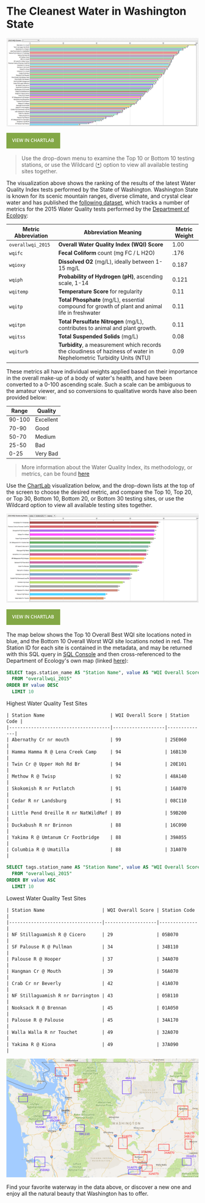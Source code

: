 # The Cleanest Water in Washington State

![](./images/WQI_1.0.png)

[![View in ChartLab](./images/button.png)](https://apps.axibase.com/chartlab/89c8183d/2/#fullscreen)

> Use the drop-down menu to examine the Top 10 or Bottom 10 testing stations, or use the Wildcard ([`*`](https://axibase.com/products/axibase-time-series-database/visualization/widgets/configuring-the-widgets/))
option to view all available testing sites together.

The visualization above shows the ranking of the results of the latest Water Quality Index tests performed by the State of Washington.
Washington State is known for its scenic mountain ranges, diverse climate, and crystal clear water and has
published the [following dataset](https://catalog.data.gov/dataset/annual-2015-water-quality-index-data), which tracks
a number of metrics for the 2015 Water Quality tests performed by the [Department of Ecology](http://www.ecy.wa.gov/):

| Metric Abbreviation | Abbreviation Meaning | Metric Weight |
|---------------------|----------------------|---------------|
| `overallwqi_2015` | **Overall Water Quality Index (WQI) Score** | 1.00 |
| `wqifc` | **Fecal Coliform** count (mg FC / L H2O) | .176 |
| `wqioxy` | **Dissolved O2** (mg/L), ideally between 1-15 mg/L| 0.187 |
| `wqiph` | **Probability of Hydrogen (pH)**, ascending scale, 1-14 | 0.121 |
| `wqitemp` | **Temperature Score** for regularity |  0.11 |
| `wqitp` | **Total Phosphate** (mg/L), essential compound for growth of plant and animal life in freshwater | 0.11 |
| `wqitpn` | **Total Persulfate Nitrogen** (mg/L), contributes to animal and plant growth. | 0.11 |
| `wqitss` | **Total Suspended Solids** (mg/L) | 0.08 |
| `wqiturb` | **Turbidity**, a measurement which records the cloudiness of haziness of water in Nephelometric Turbidity Units (NTU) | 0.09 |

These metrics all have individual weights applied based on their importance in the overall make-up of a body of water's health,
and have been converted to a 0-100 ascending scale. Such a scale can be ambiguous to the amateur viewer, and so
conversions to qualitative words have also been provided below:

| Range | Quality |
|-------|---------|
| 90-100 | Excellent |
| 70-90 | Good |
| 50-70 | Medium |
| 25-50 | Bad |
| 0-25 | Very Bad |

>More information about the Water Quality Index, its methodology, or metrics, can be found [here](https://www.water-research.net/)

Use the [ChartLab](https://apps.axibase.com/chartlab) visualization below, and the drop-down lists at the top of the screen to choose the desired metric, and compare
the Top 10, Top 20, or Top 30, Bottom 10, Bottom 20, or Bottom 30 testing sites, or use the Wildcard option to view all
available testing sites together.

![](./images/WQI_2.0.png)

[![View in ChartLab](./images/button.png)](https://apps.axibase.com/chartlab/89c8183d/5/#fullscreen)

The map below shows the Top 10 Overall Best WQI site locations noted in blue, and the Bottom 10 Overall Worst WQI site locations
noted in red. The Station ID for each site is contained in the metadata, and may be returned with this SQL
query in [SQL Console](https://axibase.com/docs/atsd/sql/) and then cross-referenced
to the Department of Ecology's own map (linked [here](https://fortress.wa.gov/ecy/eap/riverwq/regions/state_ContTemp.asp)):

```sql
SELECT tags.station_name AS "Station Name", value AS "WQI Overall Score", tags.station AS "Station Code"
  FROM "overallwqi_2015"
ORDER BY value DESC
  LIMIT 10
```

Highest Water Quality Test Sites

```ls
| Station Name                        | WQI Overall Score | Station Code |
|-------------------------------------|-------------------|--------------|
| Abernathy Cr nr mouth               | 99                | 25E060       |
| Hamma Hamma R @ Lena Creek Camp     | 94                | 16B130       |
| Twin Cr @ Upper Hoh Rd Br           | 94                | 20E101       |
| Methow R @ Twisp                    | 92                | 48A140       |
| Skokomish R nr Potlatch             | 91                | 16A070       |
| Cedar R nr Landsburg                | 91                | 08C110       |
| Little Pend Oreille R nr NatWildRef | 89                | 59B200       |
| Duckabush R nr Brinnon              | 88                | 16C090       |
| Yakima R @ Umtanum Cr Footbridge    | 88                | 39A055       |
| Columbia R @ Umatilla               | 88                | 31A070       |
```

```sql
SELECT tags.station_name AS "Station Name", value AS "WQI Overall Score", tags.station AS "Station Code"
  FROM "overallwqi_2015"
ORDER BY value ASC
  LIMIT 10
```

Lowest Water Quality Test Sites

```ls
| Station Name                     | WQI Overall Score | Station Code |
|----------------------------------|-------------------|--------------|
| NF Stillaguamish R @ Cicero      | 29                | 05B070       |
| SF Palouse R @ Pullman           | 34                | 34B110       |
| Palouse R @ Hooper               | 37                | 34A070       |
| Hangman Cr @ Mouth               | 39                | 56A070       |
| Crab Cr nr Beverly               | 42                | 41A070       |
| NF Stillaguamish R nr Darrington | 43                | 05B110       |
| Nooksack R @ Brennan             | 45                | 01A050       |
| Palouse R @ Palouse              | 45                | 34A170       |
| Walla Walla R nr Touchet         | 49                | 32A070       |
| Yakima R @ Kiona                 | 49                | 37A090       |
```

![](./images/WQI_Map.png)

Find your favorite waterway in the data above, or discover a new one and enjoy all the natural beauty
that Washington has to offer.
